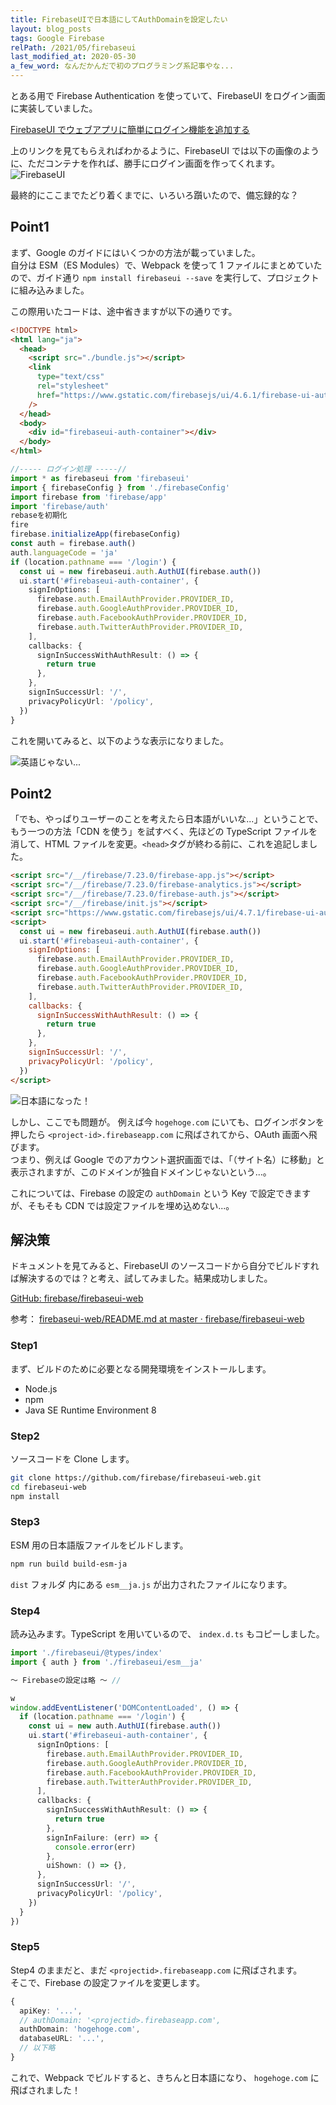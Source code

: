 ```yaml
---
title: FirebaseUIで日本語にしてAuthDomainを設定したい
layout: blog_posts
tags: Google Firebase
relPath: /2021/05/firebaseui
last_modified_at: 2020-05-30
a_few_word: なんだかんだで初のプログラミング系記事やな...
---
```


とある用で Firebase Authentication を使っていて、FirebaseUI をログイン画面に実装していました。

[FirebaseUI でウェブアプリに簡単にログイン機能を追加する](https://firebase.google.com/docs/auth/web/firebaseui?hl=ja)

上のリンクを見てもらえればわかるように、FirebaseUI では以下の画像のように、ただコンテナを作れば、勝手にログイン画面を作ってくれます。
![FirebaseUI](/img/blog/2021/05/firebaseui/01.png)

最終的にここまでたどり着くまでに、いろいろ躓いたので、備忘録的な？

## Point1

まず、Google のガイドにはいくつかの方法が載っていました。<br>
自分は ESM（ES Modules）で、Webpack を使って 1 ファイルにまとめていたので、ガイド通り `npm install firebaseui --save` を実行して、プロジェクトに組み込みました。

この際用いたコードは、途中省きますが以下の通りです。

```html
<!DOCTYPE html>
<html lang="ja">
  <head>
    <script src="./bundle.js"></script>
    <link
      type="text/css"
      rel="stylesheet"
      href="https://www.gstatic.com/firebasejs/ui/4.6.1/firebase-ui-auth.css"
    />
  </head>
  <body>
    <div id="firebaseui-auth-container"></div>
  </body>
</html>
```

```ts
//----- ログイン処理 -----//
import * as firebaseui from 'firebaseui'
import { firebaseConfig } from './firebaseConfig'
import firebase from 'firebase/app'
import 'firebase/auth'
rebaseを初期化
fire
firebase.initializeApp(firebaseConfig)
const auth = firebase.auth()
auth.languageCode = 'ja'
if (location.pathname === '/login') {
  const ui = new firebaseui.auth.AuthUI(firebase.auth())
  ui.start('#firebaseui-auth-container', {
    signInOptions: [
      firebase.auth.EmailAuthProvider.PROVIDER_ID,
      firebase.auth.GoogleAuthProvider.PROVIDER_ID,
      firebase.auth.FacebookAuthProvider.PROVIDER_ID,
      firebase.auth.TwitterAuthProvider.PROVIDER_ID,
    ],
    callbacks: {
      signInSuccessWithAuthResult: () => {
        return true
      },
    },
    signInSuccessUrl: '/',
    privacyPolicyUrl: '/policy',
  })
}
```

これを開いてみると、以下のような表示になりました。

![英語じゃない...](/img/blog/2021/05/firebaseui/02.png)

## Point2

「でも、やっぱりユーザーのことを考えたら日本語がいいな...」ということで、もう一つの方法「CDN を使う」を試すべく、先ほどの TypeScript ファイルを消して、HTML ファイルを変更。`<head>`タグが終わる前に、これを追記しました。

```html
<script src="/__/firebase/7.23.0/firebase-app.js"></script>
<script src="/__/firebase/7.23.0/firebase-analytics.js"></script>
<script src="/__/firebase/7.23.0/firebase-auth.js"></script>
<script src="/__/firebase/init.js"></script>
<script src="https://www.gstatic.com/firebasejs/ui/4.7.1/firebase-ui-auth__ja.js"></script>
<script>
  const ui = new firebaseui.auth.AuthUI(firebase.auth())
  ui.start('#firebaseui-auth-container', {
    signInOptions: [
      firebase.auth.EmailAuthProvider.PROVIDER_ID,
      firebase.auth.GoogleAuthProvider.PROVIDER_ID,
      firebase.auth.FacebookAuthProvider.PROVIDER_ID,
      firebase.auth.TwitterAuthProvider.PROVIDER_ID,
    ],
    callbacks: {
      signInSuccessWithAuthResult: () => {
        return true
      },
    },
    signInSuccessUrl: '/',
    privacyPolicyUrl: '/policy',
  })
</script>
```

![日本語になった！](/img/blog/2021/05/firebaseui/01.png)

しかし、ここでも問題が。
例えば今 `hogehoge.com` にいても、ログインボタンを押したら `<project-id>.firebaseapp.com` に飛ばされてから、OAuth 画面へ飛びます。<br>
つまり、例えば Google でのアカウント選択画面では、「（サイト名）に移動」と表示されますが、このドメインが独自ドメインじゃないという...。

これについては、Firebase の設定の `authDomain` という Key で設定できますが、そもそも CDN では設定ファイルを埋め込めない...。

## 解決策

ドキュメントを見てみると、FirebaseUI のソースコードから自分でビルドすれば解決するのでは？と考え、試してみました。結果成功しました。

[GitHub: firebase/firebaseui-web](https://github.com/firebase/firebaseui-web)

参考： [firebaseui-web/README.md at master · firebase/firebaseui-web](https://github.com/firebase/firebaseui-web/blob/master/README.md#building-firebaseui)

### Step1

まず、ビルドのために必要となる開発環境をインストールします。

- Node.js
- npm
- Java SE Runtime Environment 8

### Step2

ソースコードを Clone します。

```bash
git clone https://github.com/firebase/firebaseui-web.git
cd firebaseui-web
npm install
```

### Step3

ESM 用の日本語版ファイルをビルドします。

```bash
npm run build build-esm-ja
```

`dist` フォルダ 内にある `esm__ja.js` が出力されたファイルになります。

### Step4

読み込みます。TypeScript を用いているので、 `index.d.ts` もコピーしました。

```ts
import './firebaseui/@types/index'
import { auth } from './firebaseui/esm__ja'

～ Firebaseの設定は略 ～ //

w
window.addEventListener('DOMContentLoaded', () => {
  if (location.pathname === '/login') {
    const ui = new auth.AuthUI(firebase.auth())
    ui.start('#firebaseui-auth-container', {
      signInOptions: [
        firebase.auth.EmailAuthProvider.PROVIDER_ID,
        firebase.auth.GoogleAuthProvider.PROVIDER_ID,
        firebase.auth.FacebookAuthProvider.PROVIDER_ID,
        firebase.auth.TwitterAuthProvider.PROVIDER_ID,
      ],
      callbacks: {
        signInSuccessWithAuthResult: () => {
          return true
        },
        signInFailure: (err) => {
          console.error(err)
        },
        uiShown: () => {},
      },
      signInSuccessUrl: '/',
      privacyPolicyUrl: '/policy',
    })
  }
})
```

### Step5

Step4 のままだと、まだ `<projectid>.firebaseapp.com` に飛ばされます。<br>
そこで、Firebase の設定ファイルを変更します。

```ts
{
  apiKey: '...',
  // authDomain: '<projectid>.firebaseapp.com',
  authDomain: 'hogehoge.com',
  databaseURL: '...',
  // 以下略
}
```

これで、Webpack でビルドすると、きちんと日本語になり、 `hogehoge.com` に飛ばされました！
